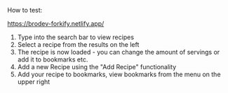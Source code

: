 How to test:

https://brodev-forkify.netlify.app/

1. Type into the search bar to view recipes
2. Select a recipe from the results on the left
3. The recipe is now loaded - you can change the amount of servings
   or add it to bookmarks etc.
4. Add a new Recipe using the "Add Recipe" functionality
5. Add your recipe to bookmarks, view bookmarks from the menu on the upper right
